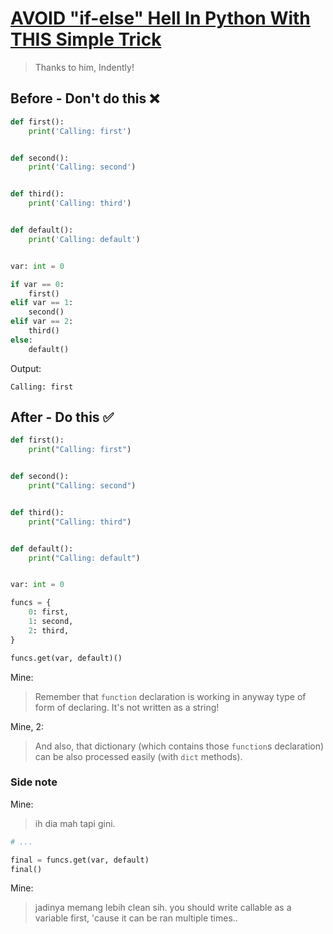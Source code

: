 # [AVOID "if-else" Hell In Python With THIS Simple Trick](https://www.youtube.com/watch?v=hWTTfPc2XsQ)

> Thanks to him, Indently!

## Before - Don't do this ❌

```python
def first():
    print('Calling: first')


def second():
    print('Calling: second')


def third():
    print('Calling: third')


def default():
    print('Calling: default')


var: int = 0

if var == 0:
    first()
elif var == 1:
    second()
elif var == 2:
    third()
else:
    default()
```

Output:

```
Calling: first
```

## After - Do this ✅

```python
def first():
    print("Calling: first")


def second():
    print("Calling: second")


def third():
    print("Calling: third")


def default():
    print("Calling: default")


var: int = 0

funcs = {
    0: first,
    1: second,
    2: third,
}

funcs.get(var, default)()
```

Mine:
> Remember that `function` declaration is working in anyway type of form of declaring. It's not written as a string!

Mine, 2:
> And also, that dictionary (which contains those `function`s declaration) can be also processed easily (with `dict` methods).

### Side note

Mine:
> ih dia mah tapi gini.

```python
# ...

final = funcs.get(var, default)
final()
```

Mine:
> jadinya memang lebih clean sih. you should write callable as a variable first, 'cause it can be ran multiple times..
